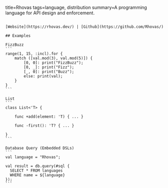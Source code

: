 title=Rhovas
tags=language, distribution
summary=A programming language for API design and enforcement.
~~~~~~

[Website](https://rhovas.dev/) | [Github](https://github.com/Rhovas/)

## Examples

FizzBuzz
```
range(1, 15, :incl).for {
    match ([val.mod(3), val.mod(5)]) {
        [0, 0]: print("FizzBuzz");
        [0, _]: print("Fizz");
        [_, 0]: print("Buzz");
        else: print(val);
    }
}
```

List
```
class List<'T> {

    func +add(element: 'T) { ... }

    func -first(): 'T? { ... }

}
```

Database Query (Embedded DSLs)
```
val language = "Rhovas";

val result = db.query(#sql {
  SELECT * FROM languages
  WHERE name = ${language}
});
```
